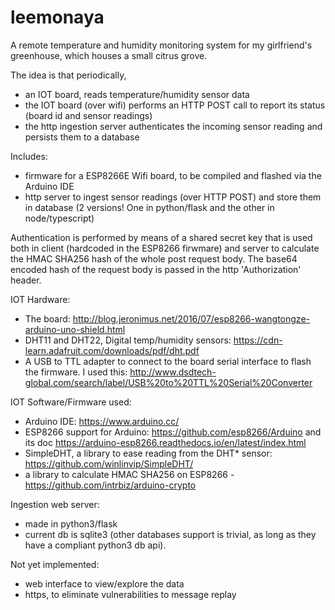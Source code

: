 # leemonaya

A remote temperature and humidity monitoring system for my girlfriend's greenhouse, which houses a small citrus grove.

The idea is that periodically, 
- an IOT board, reads temperature/humidity sensor data
- the IOT board (over wifi) performs an HTTP POST call to report its status (board id and sensor readings)
- the http ingestion server authenticates the incoming sensor reading and persists them to a database

Includes:
- firmware for a ESP8266E Wifi board, to be compiled and flashed via the Arduino IDE
- http server to ingest sensor readings (over HTTP POST) and store them in database (2 versions! One in python/flask and the other in node/typescript)

Authentication is performed by means of a shared secret key that is used both in client (hardcoded in the ESP8266 firwmare)
and server to calculate the HMAC SHA256 hash of the whole post request body. 
The base64 encoded hash of the request body is passed in the http 'Authorization' header.

IOT Hardware:
- The board: http://blog.jeronimus.net/2016/07/esp8266-wangtongze-arduino-uno-shield.html
- DHT11 and DHT22, Digital temp/humidity sensors: https://cdn-learn.adafruit.com/downloads/pdf/dht.pdf
- A USB to TTL adapter to connect to the board serial interface to flash the firmware.
  I used this: http://www.dsdtech-global.com/search/label/USB%20to%20TTL%20Serial%20Converter

IOT Software/Firmware used:
- Arduino IDE: https://www.arduino.cc/
- ESP8266 support for Arduino: https://github.com/esp8266/Arduino
  and its doc https://arduino-esp8266.readthedocs.io/en/latest/index.html
- SimpleDHT, a library to ease reading from the DHT* sensor: https://github.com/winlinvip/SimpleDHT/
- a library to calculate HMAC SHA256 on ESP8266 - https://github.com/intrbiz/arduino-crypto

Ingestion web server:
- made in python3/flask
- current db is sqlite3 (other databases support is trivial, as long as they have a compliant python3 db api).

Not yet implemented:
- web interface to view/explore the data
- https, to eliminate vulnerabilities to message replay
